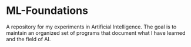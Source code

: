 # ML-Foundations
A repository for my experiments in Artificial Intelligence.  The goal is to maintain an organized set of programs that document what I have learned and the field of AI.
